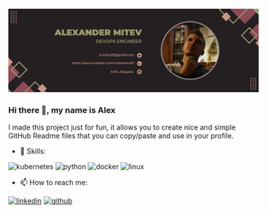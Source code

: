 ![](https://github.com/AlexMitev91/AlexMitev91/blob/main/alex_mitev_banner3.png)
### Hi there 👋, my name is Alex
I made this project just for fun, it allows you to create nice and simple GitHub Readme files that you can copy/paste and use in your profile.

- 🔭 Skills: 

<img src='https://cdn.jsdelivr.net/npm/simple-icons@3.0.1/icons/kubernetes.svg' alt='kubernetes' height='40'> <img src='https://cdn.jsdelivr.net/npm/simple-icons@3.0.1/icons/python.svg' alt='python' height='40'> <img src='https://cdn.jsdelivr.net/npm/simple-icons@3.0.1/icons/docker.svg' alt='docker' height='40'> <img src='https://cdn.jsdelivr.net/npm/simple-icons@3.0.1/icons/linux.svg' alt='linux' height='40'>

- 📫 How to reach me:  

[<img src='https://cdn.jsdelivr.net/npm/simple-icons@3.0.1/icons/linkedin.svg' alt='linkedin' height='40'>](https://www.linkedin.com/in/https://www.linkedin.com/in/amitev91//) [<img src='https://cdn.jsdelivr.net/npm/simple-icons@3.0.1/icons/github.svg' alt='github' height='40'>](https://github.com/https://github.com/AlexMitev91) 



